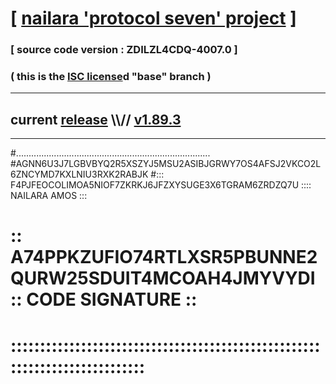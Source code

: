 
# [ [nailara 'protocol seven' project](http://nailara.network/) ]

### [ source code version : ZDILZL4CDQ-4007.0 ]

### ( this is the [ISC license](license)d "base" branch )
---
## current [release](https://github.com/nailara-technologies/protocol-7/releases) \\\\// [v1.89.3](https://github.com/nailara-technologies/protocol-7/releases/tag/v1.89.3)
---

#.............................................................................
#AGNN6U3J7LGBVBYQ2R5XSZYJ5MSU2ASIBJGRWY7OS4AFSJ2VKCO2L6ZNCYMD7KXLNIU3RXK2RABJK
#::: F4PJFEOCOLIMOA5NIOF7ZKRKJ6JFZXYSUGE3X6TGRAM6ZRDZQ7U :::: NAILARA AMOS :::
# :: A74PPKZUFIO74RTLXSR5PBUNNE2QURW25SDUIT4MCOAH4JMYVYDI :: CODE SIGNATURE ::
# ::::::::::::::::::::::::::::::::::::::::::::::::::::::::::::::::::::::::::::
